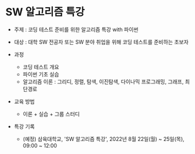 # SW 알고리즘 특강

* 주제 : 코딩 테스트 준비를 위한 알고리즘 특강 with 파이썬
* 대상 : 대학 SW 전공자 또는 SW 분야 취업을 위해 코딩 테스트를 준비하는 초보자

* 과정
  - 코딩 테스트 개요
  - 파이썬 기초 실습
  - 알고리즘 이론 : 그리디, 정렬, 탐색, 이진탐색, 다이나믹 프로그래밍, 그래프, 최단경로

* 교육 방법
  - 이론 + 실습 + 그룹 스터디

* 특강 기록
  - (예정) 삼육대학교, 'SW 알고리즘 특강', 2022년 8월 22일(월) ~ 25일(목), 09:00 ~ 12:00

